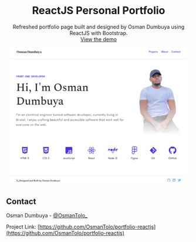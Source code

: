 <br />
<div align="center">
  <h1 align="center">ReactJS Personal Portfolio</h1>
  <p align="center">
    Refreshed portfolio page built and designed by Osman Dumbuya using ReactJS with Bootstrap.
    <br />
    <a href="https://osmandumbuya.com/">View the demo</a>
  </p>
</div>

![Screenshot of the webpage](./src/assets/images/portfolio_screenshot.png)

## Contact

Osman Dumbuya - [@OsmanTolo\_](https://twitter.com/OsmanTolo_)

Project Link: [https://github.com/OsmanTolo/portfolio-reactjs](https://github.com/OsmanTolo/portfolio-reactjs)
